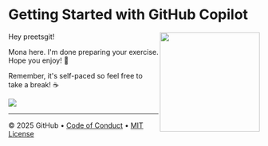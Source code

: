 # Getting Started with GitHub Copilot

<img src="https://octodex.github.com/images/Professortocat_v2.png" align="right" height="200px" />

Hey preetsgit!

Mona here. I'm done preparing your exercise. Hope you enjoy! 💚

Remember, it's self-paced so feel free to take a break! ☕️

[![](https://img.shields.io/badge/Go%20to%20Exercise-%E2%86%92-1f883d?style=for-the-badge&logo=github&labelColor=197935)](https://github.com/preetsgit/skills-getting-started-with-github-copilotanother/issues/1)

---

&copy; 2025 GitHub &bull; [Code of Conduct](https://www.contributor-covenant.org/version/2/1/code_of_conduct/code_of_conduct.md) &bull; [MIT License](https://gh.io/mit)

